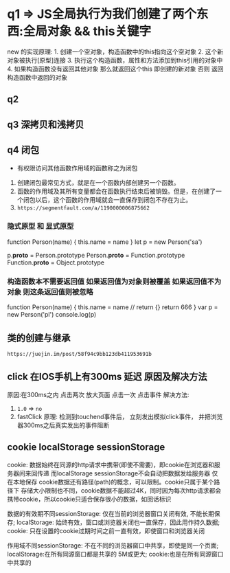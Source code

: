 # q1  =>  JS全局执行为我们创建了两个东西:全局对象 && this关键字
  new 的实现原理:
    1. 创建一个空对象，构造函数中的this指向这个空对象
    2. 这个新对象被执行[原型]连接
    3. 执行这个构造函数，属性和方法添加到this引用的对象中
    4. 如果构造函数没有返回其他对象 那么就返回这个this 即创建的新对象 否则 返回构造函数中返回的对象

## q2

## q3 深拷贝和浅拷贝

## q4 闭包
- 有权限访问其他函数作用域的函数称之为闭包
1. 创建闭包最常见方式，就是在一个函数内部创建另一个函数。
2. 函数的作用域及其所有变量都会在函数执行结束后被销毁。但是，在创建了一个闭包以后，这个函数的作用域就会一直保存到闭包不存在为止。
3. `https://segmentfault.com/a/1190000006875662`

### 隐式原型 和 显式原型
function Person(name) {
  this.name = name
}
let p = new Person('sa')

p.__proto__ = Person.prototype
Person.__proto__ = Function.prototype
Function.__proto__ = Object.prototype

### 构造函数本不需要返回值   如果返回值为对象则被覆盖 如果返回值不为对象  则这条返回值则被忽略
function Person(name) {
  this.name = name
//  return {}
  return 666
}
var p = new Person('pl')
console.log(p)


## 类的创建与继承
`https://juejin.im/post/58f94c9bb123db411953691b`

## click 在IOS手机上有300ms 延迟  原因及解决方法

原因:在300ms之内 点击两次 放大页面   点击一次  点击事件
解决方法:
1. <meta name="viewport" content="width=device-width, initial-scale=1.0"> `1.0` => `no`
2. fastClick  原理: 检测到touchend事件后， 立刻发出模拟click事件， 并把浏览器300ms之后真实发出的事件阻断

## cookie localStorage sessionStorage

cookie: 数据始终在同源的http请求中携带(即使不需要)，即cookie在浏览器和服务器间来回传递
        而localStorage sessionStorage不会自动把数据发给服务器 仅在本地保存
        cookie数据还有路径(path)的概念，可以限制。cookie只属于某个路径下
        存储大小限制也不同，cookie数据不能超过4K，同时因为每次http请求都会携带cookie，所以cookie只适合保存很小的数据，如回话标识

数据的有效期不同sessionStorage:
      仅在当前的浏览器窗口关闭有效, 不能长期保存;
localStorage:
      始终有效，窗口或浏览器关闭也一直保存，因此用作持久数据;
cookie:
      只在设置的cookie过期时间之前一直有效，即使窗口和浏览器关闭

作用域不同sessionStorage:
      不在不同的浏览器窗口中共享，即使是同一个页面;
      localStorage:在所有同源窗口都是共享的 5M或更大;
      cookie:也是在所有同源窗口中共享的